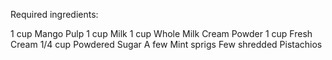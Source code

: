 Required ingredients:

1 cup Mango Pulp 
1 cup  Milk
1 cup Whole Milk Cream Powder 
1 cup Fresh  Cream 
1/4 cup Powdered Sugar
A few Mint sprigs 
Few shredded Pistachios